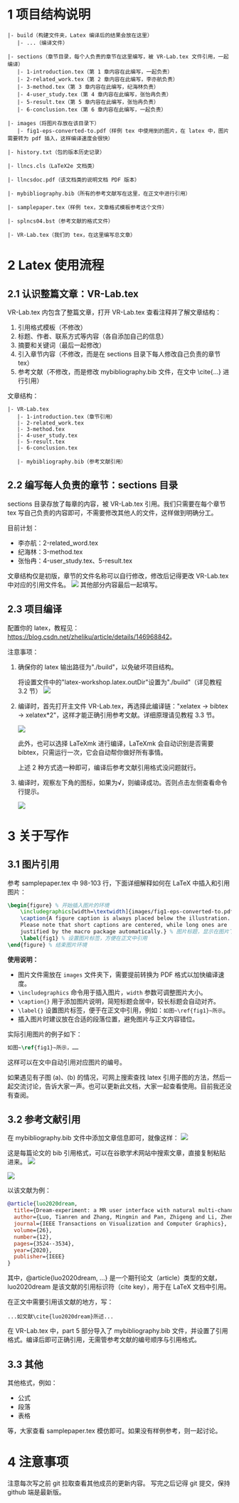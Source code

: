 # 1 项目结构说明
```
|- build（构建文件夹，Latex 编译后的结果会放在这里）
   |- ...（编译文件）

|- sections（章节目录，每个人负责的章节在这里编写，被 VR-Lab.tex 文件引用，一起编译）
   |- 1-introduction.tex（第 1 章内容在此编写，一起负责）
   |- 2-related_work.tex（第 2 章内容在此编写，李亦航负责）
   |- 3-method.tex（第 3 章内容在此编写，纪海林负责）
   |- 4-user_study.tex（第 4 章内容在此编写，张怡冉负责）
   |- 5-result.tex（第 5 章内容在此编写，张怡冉负责）
   |- 6-conclusion.tex（第 6 章内容在此编写，一起负责）

|- images（将图片存放在该目录下）
   |- fig1-eps-converted-to.pdf（样例 tex 中使用到的图片，在 latex 中，图片需要转为 pdf 插入，这样编译速度会很快）

|- history.txt（包的版本历史记录）

|- llncs.cls（LaTeX2e 文档类）

|- llncsdoc.pdf（该文档类的说明文档 PDF 版本）

|- mybibliography.bib（所有的参考文献写在这里，在正文中进行引用）

|- samplepaper.tex（样例 tex，文章格式模板参考这个文件）

|- splncs04.bst（参考文献的格式文件）

|- VR-Lab.tex（我们的 tex，在这里编写总文章）
```

# 2 Latex 使用流程
## 2.1 认识整篇文章：VR-Lab.tex

VR-Lab.tex 内包含了整篇文章，打开 VR-Lab.tex 查看注释并了解文章结构：

1. 引用格式模板（不修改）
2. 标题、作者、联系方式等内容（各自添加自己的信息）
3. 摘要和关键词（最后一起修改）
4. 引入章节内容（不修改，而是在 sections 目录下每人修改自己负责的章节 tex）
5. 参考文献（不修改，而是修改 mybibliography.bib 文件，在文中 \cite{...} 进行引用）

文章结构：
```
|- VR-Lab.tex
   |- 1-introduction.tex（章节引用）
   |- 2-related_work.tex
   |- 3-method.tex
   |- 4-user_study.tex
   |- 5-result.tex
   |- 6-conclusion.tex

   |- mybibliography.bib（参考文献引用）
```

## 2.2 编写每人负责的章节：sections 目录

sections 目录存放了每章的内容，被 VR-Lab.tex 引用。我们只需要在每个章节 tex 写自己负责的内容即可，不需要修改其他人的文件，这样做到明确分工。

目前计划：
- 李亦航：2-related_word.tex
- 纪海林：3-method.tex
- 张怡冉：4-user_study.tex、5-result.tex

文章结构仅是初版，章节的文件名称可以自行修改，修改后记得更改 VR-Lab.tex 中对应的引用文件名。
![](https://raw.githubusercontent.com/zheliku/TyporaImgBed/main/ImgBed/202506180242117.png)
其他部分内容最后一起填写。

## 2.3 项目编译
配置你的 latex，教程见：<https://blog.csdn.net/zheliku/article/details/146968842>。

注意事项：

1. 确保你的 latex 输出路径为"./build"，以免破坏项目结构。
   
   将设置文件中的"latex-workshop.latex.outDir"设置为"./build"（详见教程 3.2 节）
   ![](https://raw.githubusercontent.com/zheliku/TyporaImgBed/main/ImgBed/202506180229077.png)

2. 编译时，首先打开主文件 VR-Lab.tex，再选择此编译链："xelatex -> bibtex -> xelatex*2"，这样才能正确引用参考文献。详细原理请见教程 3.3 节。

   ![](https://raw.githubusercontent.com/zheliku/TyporaImgBed/main/ImgBed/202506180234077.png)

   此外，也可以选择 LaTeXmk 进行编译，LaTeXmk 会自动识别是否需要 bibtex，只需运行一次，它会自动帮你做好所有事情。

   上述 2 种方式选一种即可，编译后参考文献引用格式没问题就行。

3. 编译时，观察左下角的图标，如果为√，则编译成功。否则点击左侧查看命令行提示。

   ![](https://raw.githubusercontent.com/zheliku/TyporaImgBed/main/ImgBed/202506180239366.png)

# 3 关于写作
## 3.1 图片引用
参考 samplepaper.tex 中 98-103 行，下面详细解释如何在 LaTeX 中插入和引用图片：

```latex
\begin{figure} % 开始插入图片的环境
    \includegraphics[width=\textwidth]{images/fig1-eps-converted-to.pdf} % 插入图片，width=\textwidth 表示图片宽度与正文一致，图片路径为 images 文件夹下
    \caption{A figure caption is always placed below the illustration.
    Please note that short captions are centered, while long ones are
    justified by the macro package automatically.} % 图片标题，显示在图片下方
    \label{fig1} % 设置图片标签，方便在正文中引用
\end{figure} % 结束图片环境
```

**使用说明：**
- 图片文件需放在 `images` 文件夹下，需要提前转换为 PDF 格式以加快编译速度。
- `\includegraphics` 命令用于插入图片，`width` 参数可调整图片大小。
- `\caption{}` 用于添加图片说明，简短标题会居中，较长标题会自动对齐。
- `\label{}` 设置图片标签，便于在正文中引用，例如：`如图~\ref{fig1}~所示`。
- 插入图片时建议放在合适的段落位置，避免图片与正文内容错位。

实际引用图片的例子如下：

```latex
如图~\ref{fig1}~所示，……
```

这样可以在文中自动引用对应图片的编号。

如果遇见有子图 (a)、(b) 的情况，可网上搜索查找 latex 引用子图的方法，然后一起交流讨论，告诉大家一声。也可以更新此文档，大家一起查看使用。目前我还没有查阅。

## 3.2 参考文献引用
在 mybibliography.bib 文件中添加文章信息即可，就像这样：
![](https://raw.githubusercontent.com/zheliku/TyporaImgBed/main/ImgBed/202506180259352.png)

这是每篇论文的 bib 引用格式，可以在谷歌学术网站中搜索文章，直接复制粘贴进来。
![](https://raw.githubusercontent.com/zheliku/TyporaImgBed/main/ImgBed/202506180300418.png)

![](https://raw.githubusercontent.com/zheliku/TyporaImgBed/main/ImgBed/202506180301127.png)

以该文献为例：
```bib
@article{luo2020dream,
  title={Dream-experiment: a MR user interface with natural multi-channel interaction for virtual experiments},
  author={Luo, Tianren and Zhang, Mingmin and Pan, Zhigeng and Li, Zheng and Cai, Ning and Miao, Jinda and Chen, Youbin and Xu, Mingxi},
  journal={IEEE Transactions on Visualization and Computer Graphics},
  volume={26},
  number={12},
  pages={3524--3534},
  year={2020},
  publisher={IEEE}
}
```
其中，@article{luo2020dream, ...} 是一个期刊论文（article）类型的文献，luo2020dream 是该文献的引用标识符（cite key），用于在 LaTeX 文档中引用。

在正文中需要引用该文献的地方，写：
```
...如文献\cite{luo2020dream}所述...
```

在 VR-Lab.tex 中，part 5 部分导入了 mybibliography.bib 文件，并设置了引用格式。编译后即可正确引用，无需管参考文献的编号顺序与引用格式。

## 3.3 其他
其他格式，例如：

- 公式
- 段落
- 表格

等，大家查看 samplepaper.tex 模仿即可。如果没有样例参考，则一起讨论。

# 4 注意事项

注意每次写之前 git 拉取查看其他成员的更新内容。
写完之后记得 git 提交，保持 github 端是最新版。
